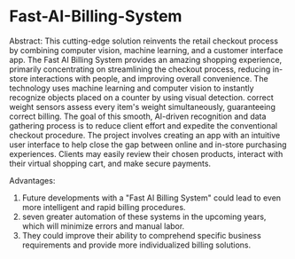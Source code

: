 # Fast-AI-Billing-System

Abstract:
This cutting-edge solution reinvents the retail checkout process by combining computer vision, 
machine learning, and a customer interface app. The Fast AI Billing System provides an 
amazing shopping experience, primarily concentrating on streamlining the checkout process, 
reducing in-store interactions with people, and improving overall convenience. The technology 
uses machine learning and computer vision to instantly recognize objects placed on a counter by 
using visual detection. correct weight sensors assess every item's weight simultaneously, 
guaranteeing correct billing. The goal of this smooth, AI-driven recognition and data gathering 
process is to reduce client effort and expedite the conventional checkout procedure. The project 
involves creating an app with an intuitive user interface to help close the gap between online 
and in-store purchasing experiences. Clients may easily review their chosen products, interact 
with their virtual shopping cart, and make secure payments.

Advantages:
1. Future developments with a "Fast AI Billing System" could lead to even more intelligent 
and rapid billing procedures.
2. seven greater automation of these systems in the upcoming 
years, which will minimize errors and manual labor.
3. They could improve their ability to 
comprehend specific business requirements and provide more individualized billing 
solutions.
